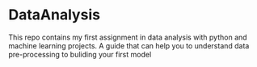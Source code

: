 # DataAnalysis

This repo contains my first assignment in data analysis with python and machine learning projects. A guide that can help you to understand data pre-processing to buliding your first model
